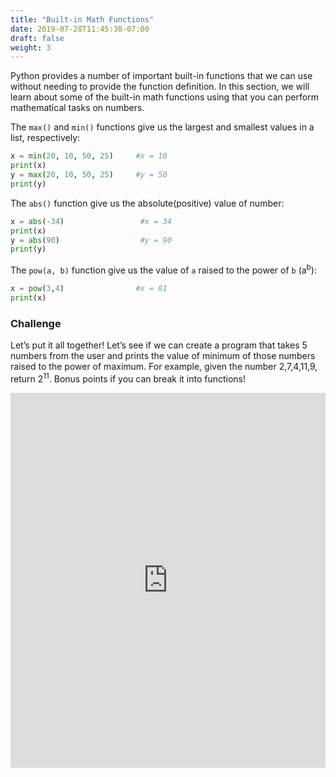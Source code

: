 ```yaml
---
title: "Built-in Math Functions"
date: 2019-07-28T11:45:38-07:00
draft: false
weight: 3
---
```


Python provides a number of important built-in functions that we can use without needing to provide the function definition. In this section, we will learn about some of the built-in math functions using that you can perform mathematical tasks on numbers.

The `max()` and  `min()` functions give us the largest and smallest values in a list, respectively:

```python
x = min(20, 10, 50, 25)		#x = 10
print(x)
y = max(20, 10, 50, 25)		#y = 50
print(y)
```

The `abs()` function give us the absolute(positive) value of number:

```python
x = abs(-34)		         #x = 34
print(x)
y = abs(90)			         #y = 90
print(y)
```

The `pow(a, b)` function give us the value of `a` raised to the power of `b` (a<sup>b</sup>):

```python
x = pow(3,4)		        #x = 81
print(x)
```

### Challenge

Let’s put it all together! Let’s see if we can create a program that takes 5 numbers from the user and prints the value of minimum of those numbers raised to the power of maximum. For example, given the number 2,7,4,11,9, return 2<sup>11</sup>. Bonus points if you can break it into functions!

<iframe src="https://trinket.io/embed/python/b238d85d0d" width="100%" height="600" frameborder="0" marginwidth="0" marginheight="0" allowfullscreen></iframe>